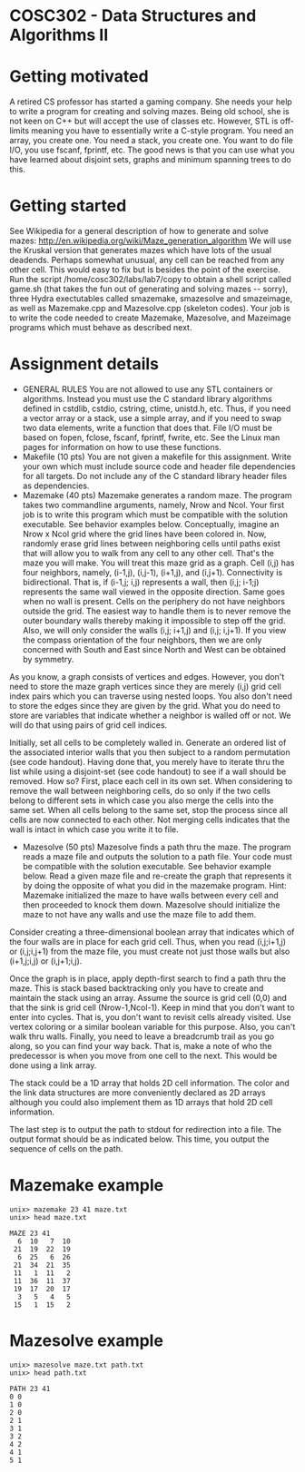 # COSC302 - Data Structures and Algorithms II
# Getting motivated
A retired CS professor has started a gaming company. She needs your help to write a program for creating and solving mazes. Being old school, she is not keen on C++ but will accept the use of classes etc. However, STL is off-limits meaning you have to essentially write a C-style program. You need an array, you create one. You need a stack, you create one. You want to do file I/O, you use fscanf, fprintf, etc. The good news is that you can use what you have learned about disjoint sets, graphs and minimum spanning trees to do this.

# Getting started
See Wikipedia for a general description of how to generate and solve mazes: http://en.wikipedia.org/wiki/Maze_generation_algorithm We will use the Kruskal version that generates mazes which have lots of the usual deadends. Perhaps somewhat unusual, any cell can be reached from any other cell. This would easy to fix but is besides the point of the exercise.
Run the script /home/cosc302/labs/lab7/copy to obtain a shell script called game.sh (that takes the fun out of generating and solving mazes -- sorry), three Hydra exectutables called smazemake, smazesolve and smazeimage, as well as Mazemake.cpp and Mazesolve.cpp (skeleton codes). Your job is to write the code needed to create Mazemake, Mazesolve, and Mazeimage programs which must behave as described next.

# Assignment details

* GENERAL RULES
You are not allowed to use any STL containers or algorithms. Instead you must use the C standard library algorithms defined in cstdlib, cstdio, cstring, ctime, unistd.h, etc. Thus, if you need a vector array or a stack, use a simple array, and if you need to swap two data elements, write a function that does that. File I/O must be based on fopen, fclose, fscanf, fprintf, fwrite, etc. See the Linux man pages for information on how to use these functions.
* Makefile (10 pts)
You are not given a makefile for this assignment. Write your own which must include source code and header file dependencies for all targets. Do not include any of the C standard library header files as dependencies.
* Mazemake (40 pts)
Mazemake generates a random maze. The program takes two commandline arguments, namely, Nrow and Ncol. Your first job is to write this program which must be compatible with the solution executable. See behavior examples below.
Conceptually, imagine an Nrow x Ncol grid where the grid lines have been colored in. Now, randomly erase grid lines between neighboring cells until paths exist that will allow you to walk from any cell to any other cell. That's the maze you will make. You will treat this maze grid as a graph. Cell (i,j) has four neighbors, namely, (i-1,j), (i,j-1), (i+1,j), and (i,j+1). Connectivity is bidirectional. That is, if (i-1,j; i,j) represents a wall, then (i,j; i-1;j) represents the same wall viewed in the opposite direction. Same goes when no wall is present. Cells on the periphery do not have neighbors outside the grid. The easiest way to handle them is to never remove the outer boundary walls thereby making it impossible to step off the grid. Also, we will only consider the walls (i,j; i+1,j) and (i,j; i,j+1). If you view the compass orientation of the four neighbors, then we are only concerned with South and East since North and West can be obtained by symmetry.

As you know, a graph consists of vertices and edges. However, you don't need to store the maze graph vertices since they are merely (i,j) grid cell index pairs which you can traverse using nested loops. You also don't need to store the edges since they are given by the grid. What you do need to store are variables that indicate whether a neighbor is walled off or not. We will do that using pairs of grid cell indices.

Initially, set all cells to be completely walled in. Generate an ordered list of the associated interior walls that you then subject to a random permutation (see code handout). Having done that, you merely have to iterate thru the list while using a disjoint-set (see code handout) to see if a wall should be removed. How so? First, place each cell in its own set. When considering to remove the wall between neighboring cells, do so only if the two cells belong to different sets in which case you also merge the cells into the same set. When all cells belong to the same set, stop the process since all cells are now connected to each other. Not merging cells indicates that the wall is intact in which case you write it to file.

* Mazesolve (50 pts)
Mazesolve finds a path thru the maze. The program reads a maze file and outputs the solution to a path file. Your code must be compatible with the solution executable. See behavior example below.
Read a given maze file and re-create the graph that represents it by doing the opposite of what you did in the mazemake program. Hint: Mazemake initialized the maze to have walls between every cell and then proceeded to knock them down. Mazesolve should initialize the maze to not have any walls and use the maze file to add them.

Consider creating a three-dimensional boolean array that indicates which of the four walls are in place for each grid cell. Thus, when you read (i,j;i+1,j) or (i,j;i,j+1) from the maze file, you must create not just those walls but also (i+1,j;i,j) or (i,j+1;i,j).

Once the graph is in place, apply depth-first search to find a path thru the maze. This is stack based backtracking only you have to create and maintain the stack using an array. Assume the source is grid cell (0,0) and that the sink is grid cell (Nrow-1,Ncol-1). Keep in mind that you don't want to enter into cycles. That is, you don't want to revisit cells already visited. Use vertex coloring or a similar boolean variable for this purpose. Also, you can't walk thru walls. Finally, you need to leave a breadcrumb trail as you go along, so you can find your way back. That is, make a note of who the predecessor is when you move from one cell to the next. This would be done using a link array.

The stack could be a 1D array that holds 2D cell information. The color and the link data structures are more conveniently declared as 2D arrays although you could also implement them as 1D arrays that hold 2D cell information.

The last step is to output the path to stdout for redirection into a file. The output format should be as indicated below. This time, you output the sequence of cells on the path.

# Mazemake example
```
unix> mazemake 23 41 maze.txt
unix> head maze.txt

MAZE 23 41
  6  10   7  10
 21  19  22  19
  6  25   6  26
 21  34  21  35
 11   1  11   2
 11  36  11  37
 19  17  20  17
  3   5   4   5
 15   1  15   2
 ```
# Mazesolve example
```
unix> mazesolve maze.txt path.txt
unix> head path.txt

PATH 23 41
0 0
1 0
2 0
2 1
3 1
3 2
4 2
4 1
5 1
```
